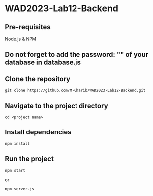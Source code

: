 # WAD2023-Lab12-Backend

## Pre-requisites
Node.js \& NPM

## Do not forget to add the password: "" of your database in database.js

## Clone the repository
```
git clone https://github.com/M-Gharib/WAD2023-Lab12-Backend.git
```

## Navigate to the project directory
```
cd <project name>
```

## Install dependencies
```
npm install
```

## Run the project
```
npm start
```

or 
```
npm server.js
```
